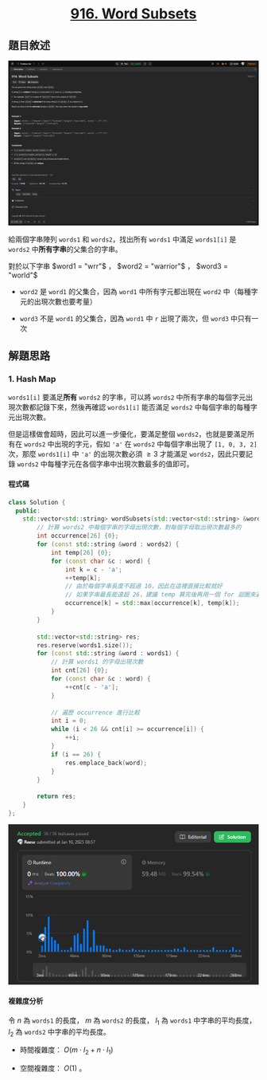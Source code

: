 # <center> [916. Word Subsets](https://leetcode.com/problems/word-subsets/description/) </center>

## 題目敘述

[![](https://raw.githubusercontent.com/reese60525/ForPicGo/main/Pictures202501100911550.png)](https://raw.githubusercontent.com/reese60525/ForPicGo/main/Pictures202501100911550.png)

給兩個字串陣列 `words1` 和 `words2`，找出所有 `words1` 中滿足 `words1[i]` 是 `words2` 中**所有字串**的父集合的字串。

對於以下字串 $word1 = "wrr"$ ， $word2 = "warrior"$ ， $word3 = "world"$

- `word2` 是 `word1` 的父集合，因為 `word1` 中所有字元都出現在 `word2` 中（每種字元的出現次數也要考量）

- `word3` 不是 `word1` 的父集合，因為 `word1` 中 `r` 出現了兩次，但 `word3` 中只有一次

## 解題思路

### 1. Hash Map

`words1[i]` 要滿足**所有** `words2` 的字串，可以將 `words2` 中所有字串的每個字元出現次數都記錄下來，然後再確認 `words1[i]` 能否滿足 `words2` 中每個字串的每種字元出現次數。

但是這樣做會超時，因此可以進一步優化，要滿足整個 `words2`，也就是要滿足所有在 `words2` 中出現的字元，假如 `'a'` 在 `words2` 中每個字串出現了 `[1, 0, 3, 2]` 次，那麼 `words1[i]` 中 `'a'` 的出現次數必須 $\geq 3$ 才能滿足 `words2`，因此只要記錄 `words2` 中每種字元在各個字串中出現次數最多的值即可。

#### 程式碼

```cpp {.line-numbers}
class Solution {
  public:
    std::vector<std::string> wordSubsets(std::vector<std::string> &words1, std::vector<std::string> &words2) {
        // 計算 words2 中每個字串的字母出現次數，對每個字母取出現次數最多的
        int occurrence[26] {0};
        for (const std::string &word : words2) {
            int temp[26] {0};
            for (const char &c : word) {
                int k = c - 'a';
                ++temp[k];
                // 由於每個字串長度不超過 10，因此在這裡直接比較就好
                // 如果字串最長能遠超 26，建議 temp 算完後再用一個 for 迴圈來遍歷比較
                occurrence[k] = std::max(occurrence[k], temp[k]);
            }
        }

        std::vector<std::string> res;
        res.reserve(words1.size());
        for (const std::string &word : words1) {
            // 計算 words1 的字母出現次數
            int cnt[26] {0};
            for (const char &c : word) {
                ++cnt[c - 'a'];
            }

            // 遍歷 occurrence 進行比較
            int i = 0;
            while (i < 26 && cnt[i] >= occurrence[i]) {
                ++i;
            }
            if (i == 26) {
                res.emplace_back(word);
            }
        }

        return res;
    }
};
```

[![](https://raw.githubusercontent.com/reese60525/ForPicGo/main/Pictures202501100931396.png)](https://raw.githubusercontent.com/reese60525/ForPicGo/main/Pictures202501100931396.png)

#### 複雜度分析

令 $n$ 為 `words1` 的長度， $m$ 為 `words2` 的長度， $l_1$ 為 `words1` 中字串的平均長度， $l_2$ 為 `words2` 中字串的平均長度。

- 時間複雜度： $O(m \cdot l_2 + n \cdot l_1)$

- 空間複雜度： $O(1)$ 。
